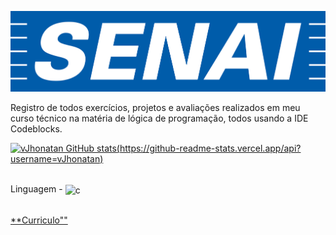 ![logo](https://github.com/vJhonatan/logica-de-program-senai/blob/main/senai-logo.png)

Registro de todos exercícios, projetos e avaliações realizados em meu curso técnico na matéria de lógica de programação, todos usando a IDE Codeblocks.

[![vJhonatan GitHub stats](https://github-readme-stats.vercel.app/api?username=anuraghazra&theme=shadow_red&show_icons=true)(https://github-readme-stats.vercel.app/api?username=vJhonatan)](https://github.com/vJhonatan/github-readme-stats)

<div style ="display: inline_block"><br/>
 Linguagem - <img align="center" alt="c" src="https://img.shields.io/badge/C-00599C?style=for-the-badge&logo=c&logoColor=white" />
</div>

<br>

<a href="https://github.com/vJhonatan/logica-de-program-senai/blob/main/CV-JhonatanPereira.pdf" class="nav-link">**Curriculo""</a>

